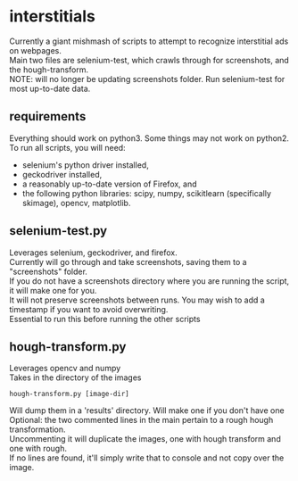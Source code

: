 # interstitials
 Currently a giant mishmash of scripts to attempt to recognize interstitial ads on webpages.  
 Main two files are selenium-test, which crawls through for screenshots, and the hough-transform.  
 NOTE: will no longer be updating screenshots folder. Run selenium-test for most up-to-date data.

requirements
-------------
Everything should work on python3. Some things may not work on python2.
To run all scripts, you will need: 
* selenium's python driver installed, 
* geckodriver installed,
* a reasonably up-to-date version of Firefox, and
* the following python libraries: scipy, numpy, scikitlearn (specifically skimage), opencv, matplotlib.

selenium-test.py
----------------
 Leverages selenium, geckodriver, and firefox.  
 Currently will go through and take screenshots, saving them to a "screenshots" folder.  
 If you do not have a screenshots directory where you are running the script, it will make one for you.  
 It will not preserve screenshots between runs. You may wish to add a timestamp if you want to avoid overwriting.  
 Essential to run this before running the other scripts
 
hough-transform.py
-----------------
 Leverages opencv and numpy  
 Takes in the directory of the images   
 ``` 
 hough-transform.py [image-dir]
 ```
 Will dump them in a 'results' directory. Will make one if you don't have one  
 Optional: the two commented lines in the main pertain to a rough hough transformation.  
 Uncommenting it will duplicate the images, one with hough transform and one with rough.  
 If no lines are found, it'll simply write that to console and not copy over the image.   
